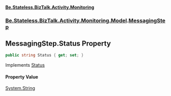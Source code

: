 #### [Be.Stateless.BizTalk.Activity.Monitoring](README.md 'README')
### [Be.Stateless.BizTalk.Activity.Monitoring.Model](Be.Stateless.BizTalk.Activity.Monitoring.Model.md 'Be.Stateless.BizTalk.Activity.Monitoring.Model').[MessagingStep](MessagingStep.md 'Be.Stateless.BizTalk.Activity.Monitoring.Model.MessagingStep')

## MessagingStep.Status Property

```csharp
public string Status { get; set; }
```

Implements [Status](IActivity.Status.md 'Be.Stateless.BizTalk.Activity.Monitoring.Model.IActivity.Status')

#### Property Value
[System.String](https://docs.microsoft.com/en-us/dotnet/api/System.String 'System.String')